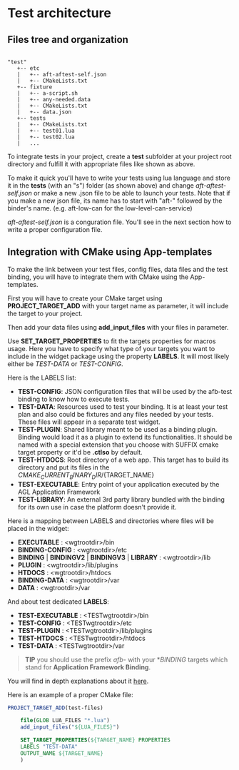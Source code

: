 # Test architecture

## Files tree and organization

```tree

"test"
   +-- etc
   |   +-- aft-aftest-self.json
   |   +-- CMakeLists.txt
   +-- fixture
   |   +-- a-script.sh
   |   +-- any-needed.data
   |   +-- CMakeLists.txt
   |   +-- data.json
   +-- tests
   |   +-- CMakeLists.txt
   |   +-- test01.lua
   |   +-- test02.lua
   |   ...

```

To integrate tests in your project, create a **test** subfolder at your project
root directory and fulfill it with appropriate files like shown as above.

To make it quick you'll have to write your tests using lua language and store it
in the **tests** (with an "s") folder (as shown above) and change *aft-aftest-self.json* or make a new .json
file to be able to launch your tests. Note that if you make a new json file,
its name has to start with "aft-" followed by the binder's name. (e.g.
aft-low-can for the low-level-can-service)

*aft-aftest-self.json* is a conguration file. You'll see in the next section
how to write a proper configuration file.

## Integration with CMake using App-templates

To make the link between your test files, config files, data files
and the test binding,
you will have to integrate them with CMake using the App-templates.

First you will have to create your CMake target using **PROJECT_TARGET_ADD**
with your target name as parameter, it will include the target to
your project.

Then add your data files using **add_input_files** with your files in
parameter.

Use **SET_TARGET_PROPERTIES** to fit the targets properties for macros
usage. Here you have to specify what type of your targets you want to include
in the widget package using the property **LABELS**. It will most likely either
be *TEST-DATA* or *TEST-CONFIG*.

Here is the LABELS list:

- **TEST-CONFIG**: JSON configuration files that will be used by the afb-test
 binding to know how to execute tests.
- **TEST-DATA**: Resources used to test your binding. It is at least your test
 plan and also could be fixtures and any files needed by your tests. These files
 will appear in a separate test widget.
- **TEST-PLUGIN**: Shared library meant to be used as a binding
 plugin. Binding would load it as a plugin to extend its functionalities. It
 should be named with a special extension that you choose with SUFFIX cmake
 target property or it'd be **.ctlso** by default.
- **TEST-HTDOCS**: Root directory of a web app. This target has to build its
 directory and put its files in the ${CMAKE_CURRENT_BINARY_DIR}/${TARGET_NAME}
- **TEST-EXECUTABLE**: Entry point of your application executed by the AGL
 Application Framework
- **TEST-LIBRARY**: An external 3rd party library bundled with the binding for its
 own use in case the platform doesn't provide it.

Here is a mapping between LABELS and directories where files will be placed in
the widget:

- **EXECUTABLE** : \<wgtrootdir\>/bin
- **BINDING-CONFIG** : \<wgtrootdir\>/etc
- **BINDING** | **BINDINGV2** | **BINDINGV3** | **LIBRARY** : \<wgtrootdir\>/lib
- **PLUGIN** : \<wgtrootdir\>/lib/plugins
- **HTDOCS** : \<wgtrootdir\>/htdocs
- **BINDING-DATA** : \<wgtrootdir\>/var
- **DATA** : \<wgtrootdir\>/var

And about test dedicated **LABELS**:

- **TEST-EXECUTABLE** : \<TESTwgtrootdir\>/bin
- **TEST-CONFIG** : \<TESTwgtrootdir\>/etc
- **TEST-PLUGIN** : \<TESTwgtrootdir\>/lib/plugins
- **TEST-HTDOCS** : \<TESTwgtrootdir\>/htdocs
- **TEST-DATA** : \<TESTwgtrootdir\>/var

> **TIP** you should use the prefix _afb-_ with your **BINDING* targets which
> stand for **Application Framework Binding**.

You will find in depth explanations about it [here](http://docs.automotivelinux.org/docs/devguides/en/dev/reference/sdk-devkit/docs/part-2/2_4-Use-app-templates.html#targets-properties).

Here is an example of a proper CMake file:

```CMake
PROJECT_TARGET_ADD(test-files)

    file(GLOB LUA_FILES "*.lua")
    add_input_files("${LUA_FILES}")

    SET_TARGET_PROPERTIES(${TARGET_NAME} PROPERTIES
    LABELS "TEST-DATA"
    OUTPUT_NAME ${TARGET_NAME}
    )
```
